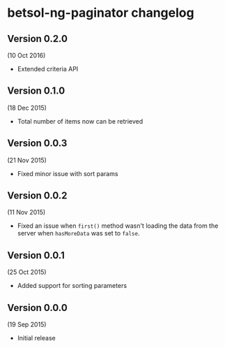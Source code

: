 # betsol-ng-paginator changelog


## Version 0.2.0
(10 Oct 2016)

- Extended criteria API


## Version 0.1.0
(18 Dec 2015)

- Total number of items now can be retrieved


## Version 0.0.3
(21 Nov 2015)

- Fixed minor issue with sort params


## Version 0.0.2
(11 Nov 2015)

- Fixed an issue when `first()` method wasn't loading the data from the server when `hasMoreData` was set to `false`.


## Version 0.0.1
(25 Oct 2015)

- Added support for sorting parameters


## Version 0.0.0
(19 Sep 2015)

- Initial release

